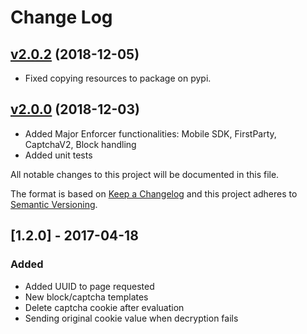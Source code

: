 # Change Log

## [v2.0.2](https://github.com/PerimeterX/perimeterx-python-wsgi) (2018-12-05)
- Fixed copying resources to package on pypi.

## [v2.0.0](https://github.com/PerimeterX/perimeterx-python-wsgi/compare/v1.0.17...HEAD) (2018-12-03)
- Added Major Enforcer functionalities: Mobile SDK, FirstParty, CaptchaV2, Block handling
- Added unit tests

All notable changes to this project will be documented in this file.

The format is based on [Keep a Changelog](http://keepachangelog.com/)
and this project adheres to [Semantic Versioning](http://semver.org/).

## [1.2.0] - 2017-04-18
### Added
- Added UUID to page requested
- New block/captcha templates
- Delete captcha cookie after evaluation
- Sending original cookie value when decryption fails
